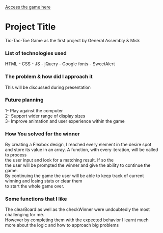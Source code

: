 [Access the game here](https://naderdroid.github.io/tic-tac-toe/root/intro.html)

# Project Title

Tic-Tac-Toe Game as the first project by General Assembly & Misk


### List of technologies used

HTML - CSS - JS - jQuery - Google fonts - SweetAlert


### The problem & how did I approach it

This will be discussed during presentation

### Future planning

1- Play against the computer  
2- Support wider range of display sizes  
3- Improve animation and user experience within the game 


### How You solved for the winner
By creating a Flexbox design, I reached every element in the desire spot  
and store its value in an array. A function, with every iteration, will be called to process  
the user input and look for a matching result. If so the  
the user will be prompted the winner and give the ability to continue the game.  
By continuing the game the user will be able to keep track of current winning and losing stats or clear them  
to start the whole game over.

### Some functions that I like
The clearBoard as well as the checkWinner were undoubtedly the most challenging for me.  
However by completing them with the expected behavior I learnt much more about the logic and how to approach big problems    
